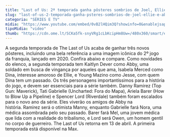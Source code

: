```yaml
---
title: "Last of Us: 2ª temporada ganha pôsteres sombrios de Joel, Ellie e Abby"
slug: "last-of-us-2-temporada-ganha-psteres-sombrios-de-joel-ellie-e-abby"
categoria: "SÉRIES E TV"
midia: "https://www.youtube.com/embed/0vB2lHQim3Q?showinfo=0&enablejsapi=1"
tipoMidia: "video"
thumb: "https://cdn.ome.lt/SCKa5fk-snyVRg1cLbKcipHm8Uw=/480x360/smart/extras/conteudos/omelete_THUMB_-_2025-03-24T122157.587.png"
---
```


A segunda temporada de The Last of Us acaba de ganhar três novos pôsteres, incluindo uma bela referência a uma imagem icônica do 2º jogo da franquia, lançado em 2020. Confira abaixo e compare.
Como novidades do elenco, a segunda temporada tem Kaitlyn Dever como Abby, uma soldado em busca de vingança por aqueles que ama, Isabela Merced como Dina, interesse amoroso de Ellie, e Young Mazino como Jesse, com quem Dina tem um passado. Os três personagens importantíssimos para a história do jogo, e devem ser essenciais para a série também.
Danny Ramirez (Top Gun: Maverick), Tati Gabrielle (Uncharted: Fora do Mapa), Ariela Barer (How to Blow Up a Pipeline) e Spencer Lord (Riverdale) também foram escalados para o novo ano da série. Eles viverão os amigos de Abby na história. Ramirez será o otimista Manny, enquanto Gabrielle fará Nora, uma médica assombrada pelo seu passado. Barer fará Mel, uma jovem médica que lida com a realidade do tribalismo, e Lord será Owen, um homem gentil no corpo de guerreiro.
The Last of Us retorna em 13 de abril. A primeira temporada está disponível na Max.
